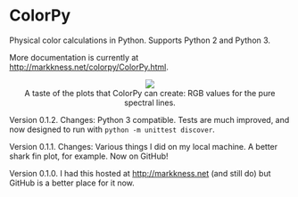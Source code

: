 ColorPy
=======

Physical color calculations in Python. Supports Python 2 and Python 3.

More documentation is currently at http://markkness.net/colorpy/ColorPy.html.

<p align="center">
<img border="0" src="http://markkness.net/colorpy/VisibleSpectrum.png"><br>
A taste of the plots that ColorPy can create: RGB values for the pure spectral lines.
<p>

Version 0.1.2. Changes:
  Python 3 compatible.
  Tests are much improved, and now designed to run with `python -m unittest discover`.

Version 0.1.1. Changes:
  Various things I did on my local machine.
  A better shark fin plot, for example.
  Now on GitHub!

Version 0.1.0.
 I had this hosted at http://markkness.net
 (and still do) but GitHub is a better place for it now.

